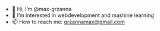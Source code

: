- 👋 Hi, I’m @max-grzanna
- 👀 I’m interested in webdevelopment and mashine learning
- 📫 How to reach me: grzannamax@gmail.com

<!---
max-grzanna/max-grzanna is a ✨ special ✨ repository because its `README.md` (this file) appears on your GitHub profile.
You can click the Preview link to take a look at your changes.
--->
